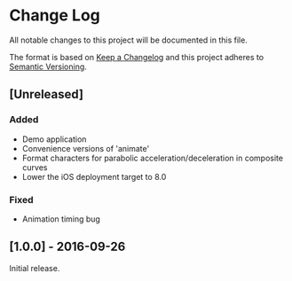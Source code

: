 # Change Log
All notable changes to this project will be documented in this file.

The format is based on [Keep a Changelog](http://keepachangelog.com/) 
and this project adheres to [Semantic Versioning](http://semver.org/).


## [Unreleased]

### Added
- Demo application
- Convenience versions of 'animate'
- Format characters for parabolic acceleration/deceleration in composite curves
- Lower the iOS deployment target to 8.0

### Fixed
- Animation timing bug


## [1.0.0] - 2016-09-26
Initial release.
